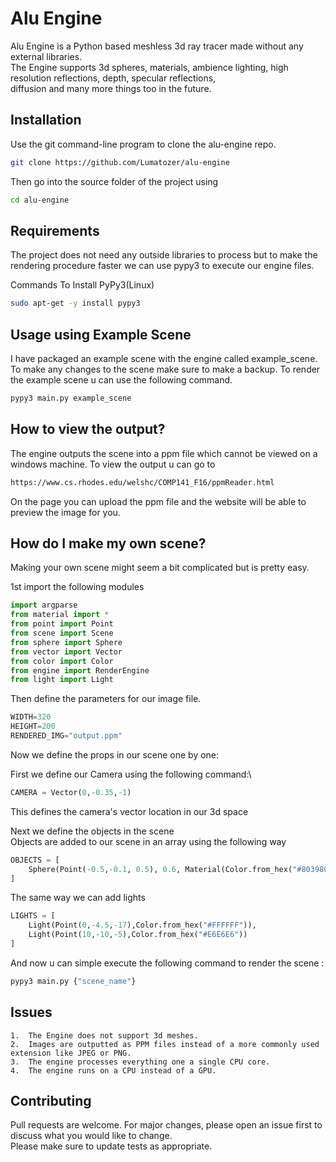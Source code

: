 # Alu Engine

Alu Engine is a Python based meshless 3d ray tracer made without any external libraries.\
The Engine supports 3d spheres, materials, ambience lighting, high resolution reflections, depth, specular reflections,\
 diffusion and many more things too in the future.

## Installation

Use the git command-line program to clone the alu-engine repo.
```bash
git clone https://github.com/Lumatozer/alu-engine
```

Then go into the source folder of the project using
```bash
cd alu-engine
```

## Requirements
The project does not need any outside libraries to process but to make the rendering procedure faster we can use pypy3 to execute our engine files.

Commands To Install PyPy3(Linux)
```bash
sudo apt-get -y install pypy3
```

## Usage using Example Scene
I have packaged an example scene with the engine called example_scene.\
To make any changes to the scene make sure to make a backup.
To render the example scene u can use the following command.
```bash
pypy3 main.py example_scene
```
## How to view the output?
The engine outputs the scene into a ppm file which cannot be viewed on a windows machine.
To view the output u can go to 
```bash
https://www.cs.rhodes.edu/welshc/COMP141_F16/ppmReader.html
```
On the page you can upload the ppm file and the website will be able to preview the image for you.

## How do I make my own scene?
Making your own scene might seem a bit complicated but is pretty easy.

1st import the following modules
```python
import argparse
from material import *
from point import Point
from scene import Scene
from sphere import Sphere
from vector import Vector
from color import Color
from engine import RenderEngine
from light import Light
```
Then define the parameters for our image file.
```python
WIDTH=320
HEIGHT=200
RENDERED_IMG="output.ppm"
```
Now we define the props in our scene one by one:

First we define our Camera using the following command:\
```python
CAMERA = Vector(0,-0.35,-1)
```
This defines the camera's vector location in our 3d space

Next we define the objects in the scene\
Objects are added to our scene in an array using the following way
```python
OBJECTS = [
    Sphere(Point(-0.5,-0.1, 0.5), 0.6, Material(Color.from_hex("#803980")))
]
```
The same way we can add lights
```python
LIGHTS = [
    Light(Point(0,-4.5,-17),Color.from_hex("#FFFFFF")),
    Light(Point(10,-10,-5),Color.from_hex("#E6E6E6"))
]
```
And now u can simple execute the following command to render the scene :
```bash
pypy3 main.py {"scene_name"}
```
## Issues
```
1.  The Engine does not support 3d meshes.
2.  Images are outputted as PPM files instead of a more commonly used extension like JPEG or PNG.
3.  The engine processes everything one a single CPU core.
4.  The engine runs on a CPU instead of a GPU.
```
## Contributing
Pull requests are welcome. For major changes, please open an issue first to discuss what you would like to change.\
Please make sure to update tests as appropriate.

